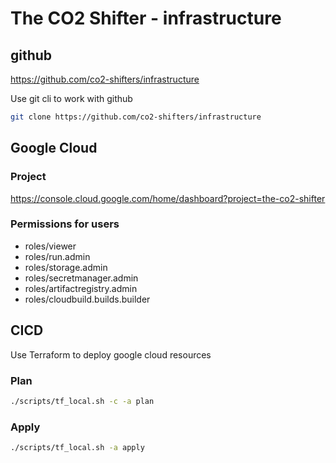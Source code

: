 # The CO2 Shifter - infrastructure

## github

https://github.com/co2-shifters/infrastructure

Use git cli to work with github

````bash
git clone https://github.com/co2-shifters/infrastructure
````

## Google Cloud 

### Project
https://console.cloud.google.com/home/dashboard?project=the-co2-shifter

### Permissions for users

* roles/viewer
* roles/run.admin
* roles/storage.admin
* roles/secretmanager.admin
* roles/artifactregistry.admin
* roles/cloudbuild.builds.builder

## CICD
Use Terraform to deploy google cloud resources

### Plan
````bash
./scripts/tf_local.sh -c -a plan
````

### Apply
````bash
./scripts/tf_local.sh -a apply
````

